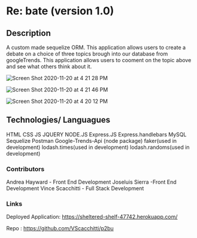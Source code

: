 # Re: bate (version 1.0)

## Description
A custom made sequelize ORM. This application allows users to create a debate on a choice of three topics brough into our database from googleTrends. This application allows users to cooment on the topic above and see what others think about it.

![Screen Shot 2020-11-20 at 4 21 28 PM](https://user-images.githubusercontent.com/67161794/99854370-b346b400-2b52-11eb-8d0c-ac9064bc4f4a.png)

![Screen Shot 2020-11-20 at 4 21 46 PM](https://user-images.githubusercontent.com/67161794/99854400-c0fc3980-2b52-11eb-81a5-044e5e2ff99a.png)

![Screen Shot 2020-11-20 at 4 20 12 PM](https://user-images.githubusercontent.com/67161794/99854448-d2dddc80-2b52-11eb-8a72-85270a47d4b7.png)

## Technologies/ Languagues
HTML
CSS
JS
JQUERY
NODE.JS
Express.JS
Express.handlebars
MySQL
Sequelize
Postman
Google-Trends-Api (node package)
faker(used in development)
lodash.times(used in development)
lodash.randoms(used in development)

### Contributors
Andrea Hayward - Front End Development
Joseluis Sierra -Front End Development
Vince Scacchitti - Full Stack Development

### Links
Deployed Application: https://sheltered-shelf-47742.herokuapp.com/

Repo : https://github.com/VScacchitti/p2bu
